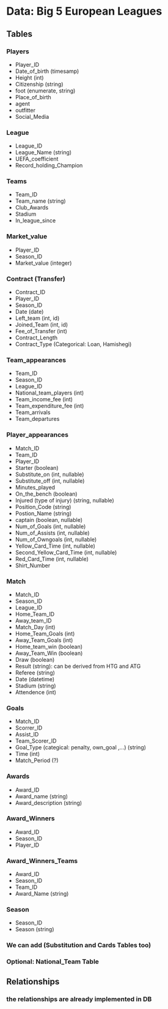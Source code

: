 # Data: Big 5 European Leagues

## Tables

### Players

- Player_ID
- Date_of_birth (timesamp)
- Height (int)
- Citizenship (string)
- foot (enumerate, string)
- Place_of_birth
- agent
- outfitter
- Social_Media

### League

- League_ID
- League_Name (string)
- UEFA_coefficient
- Record_holding_Champion

### Teams

- Team_ID
- Team_name (string)
- Club_Awards
- Stadium
- In_league_since

### Market_value

- Player_ID
- Season_ID
- Market_value (integer)

### Contract (Transfer)

- Contract_ID
- Player_ID
- Season_ID
- Date (date)
- Left_team (int, id)
- Joined_Team (int, id)
- Fee_of_Transfer (int)
- Contract_Length
- Contract_Type (Categorical: Loan, Hamishegi)

### Team_appearances

- Team_ID
- Season_ID
- League_ID
- National_team_players (int)
- Team_income_fee (int)
- Team_expenditure_fee (int)
- Team_arrivals
- Team_departures

### Player_appearances

- Match_ID
- Team_ID
- Player_ID
- Starter (boolean)
- Substitute_on (int, nullable)
- Substitute_off (int, nullable)
- Minutes_played
- On_the_bench (boolean)
- Injured (type of injury) (string, nullable)
- Position_Code (string)
- Postion_Name (string)
- captain (boolean, nullable)
- Num_of_Goals (int, nullable)
- Num_of_Assists (int, nullable)
- Num_of_Owngoals (int, nullable)
- Yellow_Card_Time (int, nullable)
- Second_Yellow_Card_Time (int, nullable)
- Red_Card_Time (int, nullable)
- Shirt_Number

### Match

- Match_ID
- Season_ID
- League_ID
- Home_Team_ID
- Away_team_ID
- Match_Day (int)
- Home_Team_Goals (int)
- Away_Team_Goals (int)
- Home_team_win (boolean)
- Away_Team_Win (boolean)
- Draw (boolean)
- Result (string): can be derived from HTG and ATG
- Referee (string)
- Date (datetime)
- Stadium (string)
- Attendence (int)

### Goals

- Match_ID
- Scorrer_ID
- Assist_ID
- Team_Scorer_ID
- Goal_Type (categical: penalty, own_goal ,...) (string)
- Time (int)
- Match_Period (?)

### Awards

- Award_ID
- Award_name (string)
- Award_description (string)

### Award_Winners

- Award_ID
- Season_ID
- Player_ID

### Award_Winners_Teams

- Award_ID
- Season_ID
- Team_ID
- Award_Name (string)

### Season

- Season_ID
- Season (string)

### We can add (Substitution and Cards Tables too)

### Optional: National_Team Table

## Relationships

### the relationships are already implemented in DB

